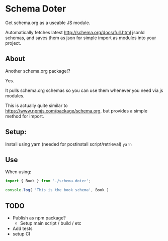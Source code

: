 # Schema Doter


<!-- |Linux/OS X|Windows|Coverage Status|
|:---:|:---:|:---:|
|[![Build Status](https://travis-ci.org/joshuef/node-cli-starter.svg?branch=master)](https://travis-ci.org/joshuef/node-cli-starter)|[![Build status](https://ci.appveyor.com/api/projects/status/uqlsh2o5e5qxfw2s?svg=true)](https://ci.appveyor.com/project/joshuef/node-cli-starter)|[![Coverage Status](https://coveralls.io/repos/github/joshuef/node-cli-starter/badge.svg?branch=master)](https://coveralls.io/github/joshuef/node-cli-starter?branch=master)| -->


Get schema.org as a useable JS module. 

Automatically fetches latest http://schema.org/docs/full.html jsonld schemas, and saves them as json for simple import as modules into your project.

## About 

Another schema.org package!? 

Yes.

It pulls schema.org schemas so you can use them whenever you need via js modules.

This is actually quite similar to https://www.npmjs.com/package/schema.org, but provides a simple method for import.


## Setup:

Install using yarn (needed for postinstall script/retrieval) `yarn`

## Use 

When using:

```js
import { Book } from './schema-doter';

console.log( 'This is the book schema', Book )
```

## TODO 

- Publish as npm package?
    - Setup main script / build / etc
- Add tests
- setup CI
